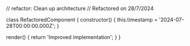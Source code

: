 // refactor: Clean up architecture
// Refactored on 28/7/2024

class RefactoredComponent {
  constructor() {
    this.timestamp = '2024-07-28T00:00:00.000Z';
  }

  render() {
    return 'Improved implementation';
  }
}